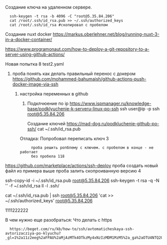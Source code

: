 


Создание ключа на удаленном сервере.
      
      ssh-keygen -t rsa -b 4096 -C "root@5.35.84.206" 
      cat /root/.ssh/id_rsa.pub >> ~/.ssh/authorized_keys
      cat /root/.ssh/id_rsa #скопировал с пробелом


Создание nuxt docker https://markus.oberlehner.net/blog/running-nuxt-3-in-a-docker-container/









https://www.programonaut.com/how-to-deploy-a-git-repository-to-a-server-using-github-actions/

Новая попытка 8 test2.yaml



1. проба понять как делать правильный перенос с докером  https://github.com/mohammed-bahumaish/github-actions-push-docker-image-via-ssh
      1. настройка переменных в github
            1. Подклчюение по ip  https://www.ispmanager.ru/knowledge-base/podklyuchenie-k-serveru-linux-po-ssh
                  ssh user@ip -p<port>
                  ssh root@5.35.84.206

                  Создание ключей
                        https://mad-dog.ru/podkluchenie-github-po-ssh/
                        cat ~/.ssh/id_rsa.pub


            Отладка:
                  Попробовал переписать ключ  3 


                  проба решить ропблему с ключем. с пробелом в конце - не работает
                  без пробела 118

https://github.com/marketplace/actions/ssh-deploy
проба создать новый файл  из примера выше 
проба залить скопроиванную версию 4

ssh-copy-id -i ~/.ssh/id_rsa.pub root@5.35.84.206
ssh-keygen -t rsa -q -N '' -f ~/.ssh/id_rsa
ll -l .ssh/

cat ~/.ssh/id_rsa.pub | ssh root@5.35.84.206 'cat >> ~/.ssh/authorized_keys'
root@5.35.84.206

1111222222


В чем нужно еще разобраться:
      Что делать с https


      https://beget.com/ru/kb/how-to/ssh/avtomaticheskaya-ssh-avtorizacziya-po-klyuchu?_gl=1%2a11z2eeg%2aFPAU%2aMjAzMTk4OTkzMy4xNzIzMDM1MzM5%2a_ga%2aOTU4NTQ2OTcyLjE3MjMwMzUzMzk.%2a_ga_PZJSKZPBP7%2aMTcyMzI5MjQ1Ny4xMC4xLjE3MjMyOTM3MTQuMC4wLjA.%2a_fplc%2aSGxkRmlialJTcHo5ZDN2VjU1YXZBZWc1alcwa1k2WTd6S1dHUHRSalg3NnNzdjZadk1hcmVFZ1E2TmJ6bWYlMkJGblJYQ3Q1Tm9TUGJGNlp2czdjNmdnYTJCJTJGV3NzMTZJMHElMkJsVHpTcXhSRndiM2VDT29nSXpQRXhCNXdKSGhnJTNEJTNE
